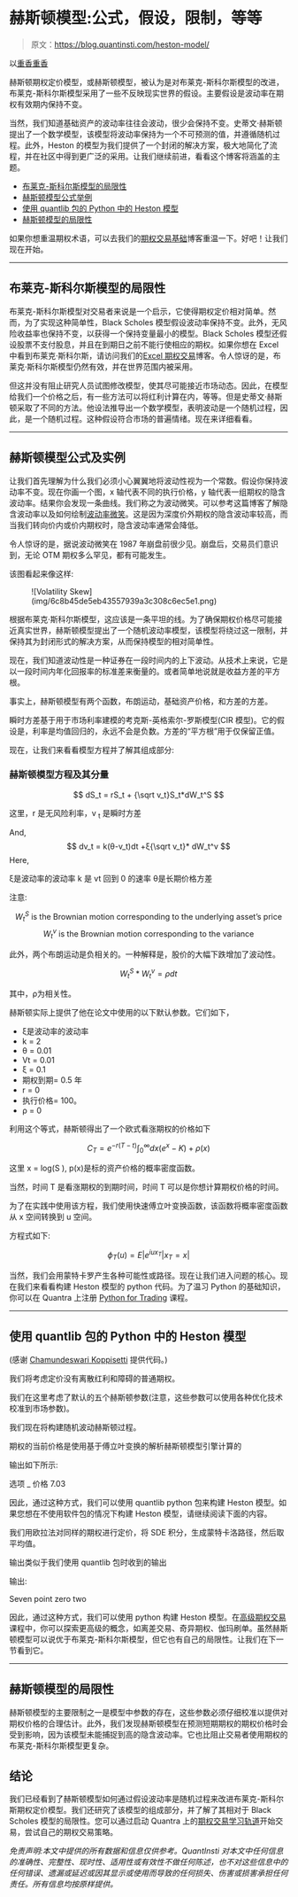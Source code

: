 # 赫斯顿模型:公式，假设，限制，等等

> 原文：<https://blog.quantinsti.com/heston-model/>

以[重香重香](https://www.linkedin.com/in/rekhit/)

赫斯顿期权定价模型，或赫斯顿模型，被认为是对布莱克-斯科尔斯模型的改进，布莱克-斯科尔斯模型采用了一些不反映现实世界的假设。主要假设是波动率在期权有效期内保持不变。

当然，我们知道基础资产的波动率往往会波动，很少会保持不变。史蒂文·赫斯顿提出了一个数学模型，该模型将波动率保持为一个不可预测的值，并遵循随机过程。此外，Heston 的模型为我们提供了一个封闭的解决方案，极大地简化了流程，并在社区中得到更广泛的采用。让我们继续前进，看看这个博客将涵盖的主题。

*   [布莱克-斯科尔斯模型的局限性](#limitation-of-the-black-scholes-model)
*   [赫斯顿模型公式举例](#heston-model-formula-with-example)
*   [使用 quantlib 包的 Python 中的 Heston 模型](#heston-model-in-python-using-quantlib-package)
*   [赫斯顿模型的局限性](#limitations-of-the-heston-model)

如果你想重温期权术语，可以去我们的[期权交易基础](/basics-options-trading/)博客重温一下。好吧！让我们现在开始。

* * *

## 布莱克-斯科尔斯模型的局限性

布莱克-斯科尔斯模型对交易者来说是一个启示，它使得期权定价相对简单。然而，为了实现这种简单性，Black Scholes 模型假设波动率保持不变。此外，无风险收益率也保持不变，以获得一个保持变量最小的模型。Black Scholes 模型还假设股票不支付股息，并且在到期日之前不能行使相应的期权。如果你想在 Excel 中看到布莱克·斯科尔斯，请访问我们的[Excel 期权交易](/options-trading-excel-model/)博客。令人惊讶的是，布莱克·斯科尔斯模型仍然有效，并在世界范围内被采用。

但这并没有阻止研究人员试图修改模型，使其尽可能接近市场动态。因此，在模型给我们一个价格之后，有一些方法可以将红利计算在内，等等。但是史蒂文·赫斯顿采取了不同的方法。他设法推导出一个数学模型，表明波动是一个随机过程，因此，是一个随机过程。这种假设符合市场的普遍情绪。现在来详细看看。

* * *

## 赫斯顿模型公式及实例

让我们首先理解为什么我们必须小心翼翼地将波动性视为一个常数。假设你保持波动率不变。现在你画一个图，x 轴代表不同的执行价格，y 轴代表一组期权的隐含波动率。结果你会发现一条曲线。我们称之为波动微笑。可以参考这篇博客了解隐含波动率以及如何绘制[波动率微笑](/implied-volatility/#Interpreting)。这是因为深度价外期权的隐含波动率较高，而当我们转向价内或价内期权时，隐含波动率通常会降低。

令人惊讶的是，据说波动微笑在 1987 年崩盘前很少见。崩盘后，交易员们意识到，无论 OTM 期权多么罕见，都有可能发生。

该图看起来像这样:

<figure class="kg-card kg-image-card kg-width-full">![Volatility Skew](img/6c8b45de5eb43557939a3c308c6ec5e1.png)</figure>

根据布莱克·斯科尔斯模型，这应该是一条平坦的线。为了确保期权价格尽可能接近真实世界，赫斯顿模型提出了一个随机波动率模型，该模型将绕过这一限制，并保持其为封闭形式的解决方案，从而保持模型的相对简单性。

现在，我们知道波动性是一种证券在一段时间内的上下波动。从技术上来说，它是以一段时间内年化回报率的标准差来衡量的。或者简单地说就是收益方差的平方根。

事实上，赫斯顿模型有两个函数，布朗运动，基础资产价格，和方差的方差。

瞬时方差基于用于市场利率建模的考克斯-英格索尔-罗斯模型(CIR 模型)。它的假设是，利率是均值回归的，永远不会是负数。方差的“平方根”用于仅保留正值。

现在，让我们来看看模型方程并了解其组成部分:

### 赫斯顿模型方程及其分量

$$ dS_t = rS_t + {\sqrt v_t}S_t*dW_t^S $$

这里，r 是无风险利率，v <sub>t</sub> 是瞬时方差

And, $$ dv_t = k(θ-v_t)dt +ξ{\sqrt v_t}* dW_t^v $$ Here,

ξ是波动率的波动率
k 是 vt 回到 0 的速率
θ是长期价格方差

注意:

$$ W_t^S \text{ is the Brownian motion corresponding to the underlying asset’s price} $$ $$ W_t^v \text{ is the Brownian motion corresponding to the variance} $$

此外，两个布朗运动是负相关的。一种解释是，股价的大幅下跌增加了波动性。

$$ W_t^S*W_t^v= ρ dt $$

其中，ρ为相关性。

赫斯顿实际上提供了他在论文中使用的以下默认参数。它们如下，

*   ξ是波动率的波动率
*   k = 2
*   θ = 0.01
*   Vt = 0.01
*   ξ = 0.1
*   期权到期= 0.5 年
*   r = 0
*   执行价格= 100。
*   ρ = 0

利用这个等式，赫斯顿得出了一个欧式看涨期权的价格如下

$$ C_T=e^{-r(T-t)}\int_0^∞dx(e^x-K)+ρ(x) $$

这里 x = log(S ), p(x)是标的资产价格的概率密度函数。

当然，时间 T 是看涨期权的到期时间，时间 T 可以是你想计算期权价格的时间。

为了在实践中使用该方程，我们使用快速傅立叶变换函数，该函数将概率密度函数从 x 空间转换到 u 空间。

方程式如下:

$$ \phi_T(u)=E|e^{iux_T}|x_T=x| $$

当然，我们会用蒙特卡罗产生各种可能性或路径。现在让我们进入问题的核心。现在我们来看看构建 Heston 模型的 python 代码。为了温习 Python 的基础知识，你可以在 Quantra 上注册 [Python for Trading](https://quantra.quantinsti.com/course/python-for-trading) 课程。

* * *

## 使用 quantlib 包的 Python 中的 Heston 模型

(感谢 [Chamundeswari Koppisetti](https://www.linkedin.com/in/chamundeswari-koppisetti/) 提供代码。)

我们将考虑定价没有离散红利和障碍的普通期权。

我们在这里考虑了默认的五个赫斯顿参数(注意，这些参数可以使用各种优化技术校准到市场参数)。

我们现在将构建随机波动赫斯顿过程。

期权的当前价格是使用基于傅立叶变换的解析赫斯顿模型引擎计算的

输出如下所示:

选项 _ 价格 7.03

因此，通过这种方式，我们可以使用 quantlib python 包来构建 Heston 模型。如果您想在不使用软件包的情况下构建 Heston 模型，请继续阅读下面的内容。

我们用欧拉法对同样的期权进行定价，将 SDE 积分，生成蒙特卡洛路径，然后取平均值。

输出类似于我们使用 quantlib 包时收到的输出

输出:

Seven point zero two

因此，通过这种方式，我们可以使用 python 构建 Heston 模型。在[高级期权交易](https://quantra.quantinsti.com/course/options-trading-strategies-python-advanced)课程中，你可以探索更高级的概念，如离差交易、奇异期权、伽玛刷单。虽然赫斯顿模型可以说优于布莱克-斯科尔斯模型，但它也有自己的局限性。让我们在下一节看到它。

* * *

## 赫斯顿模型的局限性

赫斯顿模型的主要限制之一是模型中参数的存在，这些参数必须仔细校准以提供对期权价格的合理估计。此外，我们发现赫斯顿模型在预测短期期权的期权价格时会受到影响，因为该模型未能捕捉到高的隐含波动率。它也比阻止交易者使用期权的布莱克-斯科尔斯模型更复杂。

## 结论

我们已经看到了赫斯顿模型如何通过假设波动率是随机过程来改进布莱克-斯科尔斯期权定价模型。我们还研究了该模型的组成部分，并了解了其相对于 Black Scholes 模型的局限性。您可以通过启动 Quantra 上的[期权交易学习轨道](https://quantra.quantinsti.com/learning-track/quantitative-approach-in-options-trading)开始交易，尝试自己的期权交易策略。

*免责声明:本文中提供的所有数据和信息仅供参考。QuantInsti 对本文中任何信息的准确性、完整性、现时性、适用性或有效性不做任何陈述，也不对这些信息中的任何错误、遗漏或延迟或因其显示或使用而导致的任何损失、伤害或损害承担任何责任。所有信息均按原样提供。*